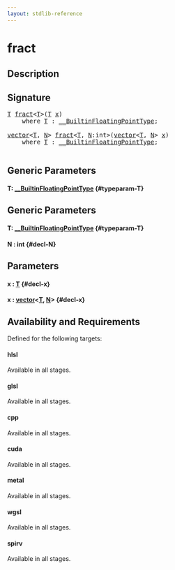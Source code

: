 ```yaml
---
layout: stdlib-reference
---
```


# fract

## Description





## Signature 

<pre>
<a href="/stdlib-reference/global-decls/fract#typeparam-T" class="code_type">T</a> <a href="/stdlib-reference/global-decls/fract">fract</a>&lt;<a href="/stdlib-reference/global-decls/fract#typeparam-T" class="code_type">T</a>&gt;(<a href="/stdlib-reference/global-decls/fract#typeparam-T" class="code_type">T</a> <a href="/stdlib-reference/global-decls/fract#decl-x" class="code_param">x</a>)
    <span class='code_keyword'>where</span> <a href="/stdlib-reference/global-decls/fract#typeparam-T" class="code_type">T</a> : <a href="/stdlib-reference/interfaces/BuiltinFloatingPointType/index">__BuiltinFloatingPointType</a>;

<a href="/stdlib-reference/types/vector/index">vector</a>&lt;<a href="/stdlib-reference/types/vector/index#typeparam-T" class="code_type">T</a>, <a href="/stdlib-reference/types/vector/index#decl-N" class="code_var">N</a>&gt; <a href="/stdlib-reference/global-decls/fract">fract</a>&lt;<a href="/stdlib-reference/global-decls/fract#typeparam-T" class="code_type">T</a>, <a href="/stdlib-reference/global-decls/fract#decl-N" class="code_var">N</a>:int&gt;(<a href="/stdlib-reference/types/vector/index">vector</a>&lt;<a href="/stdlib-reference/types/vector/index#typeparam-T" class="code_type">T</a>, <a href="/stdlib-reference/types/vector/index#decl-N" class="code_var">N</a>&gt; <a href="/stdlib-reference/global-decls/fract#decl-x" class="code_param">x</a>)
    <span class='code_keyword'>where</span> <a href="/stdlib-reference/global-decls/fract#typeparam-T" class="code_type">T</a> : <a href="/stdlib-reference/interfaces/BuiltinFloatingPointType/index">__BuiltinFloatingPointType</a>;

</pre>

## Generic Parameters

#### T: [\_\_BuiltinFloatingPointType](/stdlib-reference/interfaces/BuiltinFloatingPointType/index) {#typeparam-T}

## Generic Parameters

#### T: [\_\_BuiltinFloatingPointType](/stdlib-reference/interfaces/BuiltinFloatingPointType/index) {#typeparam-T}
#### N  : int {#decl-N}

## Parameters

#### x  : [T](/stdlib-reference/global-decls/fract#typeparam-T) {#decl-x}
#### x  : [vector](/stdlib-reference/types/vector/index)\<[T](/stdlib-reference/types/vector/index#typeparam-T), [N](/stdlib-reference/types/vector/index#decl-N)\> {#decl-x}

## Availability and Requirements

Defined for the following targets:

#### hlsl
Available in all stages.

#### glsl
Available in all stages.

#### cpp
Available in all stages.

#### cuda
Available in all stages.

#### metal
Available in all stages.

#### wgsl
Available in all stages.

#### spirv
Available in all stages.



